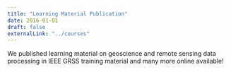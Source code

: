 ```yaml
---
title: "Learning Material Publication"
date: 2016-01-01
draft: false
externalLink: "../courses"
---
```


We published learning material on geoscience and remote sensing data processing in IEEE GRSS training material and many more online available!

